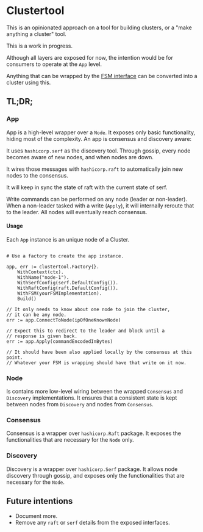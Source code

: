 # Clustertool

This is an opinionated approach on a tool for building clusters,
or a "make anything a cluster" tool.

This is a work in progress.

Although all layers are exposed for now, the intention would be for
consumers to operate at the `App` level.

Anything that can be wrapped by the [FSM interface](https://github.com/hashicorp/raft/blob/main/fsm.go#L16) can be
converted into a cluster using this.

## TL;DR;

### App

App is a high-level wrapper over a `Node`.
It exposes only basic functionality, hiding most of the complexity.
An app is consensus and discovery aware:

It uses `hashicorp.serf` as the discovery tool. Through gossip,
every node becomes aware of new nodes, and when nodes are down.

It wires those messages with `hashicorp.raft` to automatically
join new nodes to the consensus.

It will keep in sync the state of raft with the current state
of serf.

Write commands can be performed on any node (leader or non-leader).
When a non-leader tasked with a write (`Apply`), it will internally
reroute that to the leader. All nodes will eventually reach consensus.


#### Usage

Each `App` instance is an unique node of a Cluster.

```golang

# Use a factory to create the app instance.

app, err := clustertool.Factory{}.
    WithContext(ctx).
    WithName("node-1").
    WithSerfConfig(serf.DefaultConfig()).
    WithRaftConfig(raft.DefaultConfig()).
    WithFSM(yourFSMImplementation).
    Build()

// It only needs to know about one node to join the cluster,
// it can be any node.
err := app.ConnectToNode(ipOfOneKnownNode)

// Expect this to redirect to the leader and block until a
// response is given back.
err := app.Apply(commandEncodedInBytes)

// It should have been also applied locally by the consensus at this point.
// Whatever your FSM is wrapping should have that write on it now.

```


### Node

Is contains more low-level wiring between the wrapped `Consensus` and `Discovery`
implementations.
It ensures that a consistent state is kept between nodes from `Discovery` and
nodes from `Consensus`.

### Consensus

Consensus is a wrapper over `hashicorp.Raft` package. It exposes the functionalities
that are necessary for the `Node` only.

### Discovery

Discovery is a wrapper over `hashicorp.Serf` package. It allows node discovery through
gossip, and exposes only the functionalities that are necessary for the `Node`.

## Future intentions

* Document more.
* Remove any `raft` or `serf` details from the exposed interfaces.

